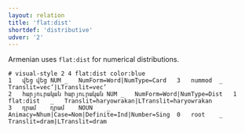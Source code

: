 ```yaml
---
layout: relation
title: 'flat:dist'
shortdef: 'distributive'
udver: '2'
---
```


Armenian uses `flat:dist` for numerical distributions.

~~~ conllu
# visual-style 2 4 flat:dist color:blue
1	վեց	վեց	NUM	_	NumForm=Word|NumType=Card	3	nummod	_	Translit=vec’|LTranslit=vec’
2	հարյուրական	հարյուրական	NUM	_	NumForm=Word|NumType=Dist	1	flat:dist	_	Translit=haryowrakan|LTranslit=haryowrakan
3	դրամ	դրամ	NOUN	_	Animacy=Nhum|Case=Nom|Definite=Ind|Number=Sing	0	root	_	Translit=dram|LTranslit=dram

~~~
<!-- Interlanguage links updated St lis 3 20:58:55 CET 2021 -->
